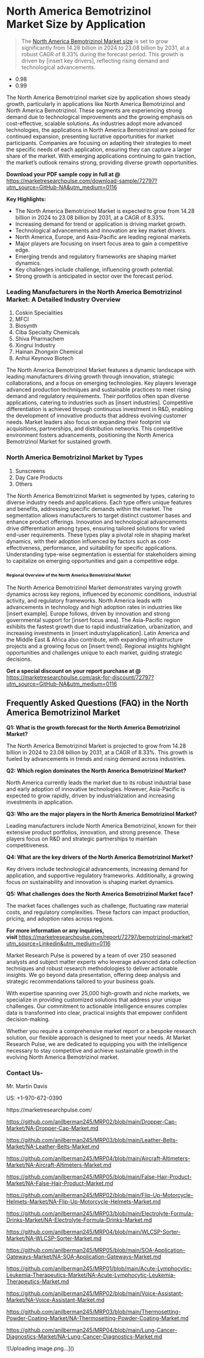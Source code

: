 <h1>North America Bemotrizinol Market&nbsp;Size by Application</h1><blockquote><p>The <a href="https://marketresearchpulse.com/download-sample/72797?utm_source=GitHub-NA&amp;utm_medium=0116">North America Bemotrizinol Market size</a> is set to grow significantly from 14.28 billion in 2024 to 23.08 billion by 2031, at a robust CAGR of 8.33% during the forecast period. This growth is driven by [insert key drivers], reflecting rising demand and technological advancements.</p></blockquote><ul><li>0.98<li> 0.99</li></ul><p>The North America Bemotrizinol market size by application shows steady growth, particularly in applications like North America Bemotrizinol and North America Bemotrizinol. These segments are experiencing strong demand due to technological improvements and the growing emphasis on cost-effective, scalable solutions. As industries adopt more advanced technologies, the applications in North America Bemotrizinol are poised for continued expansion, presenting lucrative opportunities for market participants. Companies are focusing on adapting their strategies to meet the specific needs of each application, ensuring they can capture a larger share of the market. With emerging applications continuing to gain traction, the market’s outlook remains strong, providing diverse growth opportunities.</p><p><strong>Download your PDF sample copy in full at @ </strong><a href="https://marketresearchpulse.com/download-sample/72797?utm_source=GitHub-NA&amp;utm_medium=0116">https://marketresearchpulse.com/download-sample/72797?utm_source=GitHub-NA&amp;utm_medium=0116</a></p><p><strong>Key Highlights: </strong></p><ul><li>The North America Bemotrizinol Market is expected to grow from 14.28 billion in 2024 to 23.08 billion by 2031, at a CAGR of 8.33%.</li><li>Increasing demand for trend or application is driving market growth.</li><li>Technological advancements and innovation are key market drivers.</li><li>North America, Europe, and Asia-Pacific are leading regional markets.</li><li>Major players are focusing on insert focus area to gain a competitive edge.</li><li>Emerging trends and regulatory frameworks are shaping market dynamics.</li><li>Key challenges include challenge, influencing growth potential.</li><li>Strong growth is anticipated in sector over the forecast period.</li></ul><h3>Leading Manufacturers in the North America Bemotrizinol Market: A Detailed Industry Overview</h3><ol><li>Coskin Specialities</li><li>MFCI</li><li>Biosynth</li><li>Ciba Specialty Chemicals</li><li>Shiva Pharmachem</li><li>Xingrui Industry</li><li>Hainan Zhongxin Chemical</li><li>Anhui Keynovo Biotech</li></ol><div class="flex max-w-full flex-col flex-grow"><div class="min-h-8 text-message flex w-full flex-col items-end gap-2 whitespace-normal break-words [.text-message+&amp;]:mt-5" dir="auto" data-message-author-role="assistant" data-message-id="fd8432e4-4910-450d-b182-61b7bfb0a01f" data-message-model-slug="gpt-4o"><div class="flex w-full flex-col gap-1 empty:hidden first:pt-[3px]"><div class="markdown prose w-full break-words dark:prose-invert light"><p>The North America Bemotrizinol Market features a dynamic landscape with leading manufacturers driving growth through innovation, strategic collaborations, and a focus on emerging technologies. Key players leverage advanced production techniques and sustainable practices to meet rising demand and regulatory requirements. Their portfolios often span diverse applications, catering to industries such as [insert industries]. Competitive differentiation is achieved through continuous investment in R&amp;D, enabling the development of innovative products that address evolving customer needs. Market leaders also focus on expanding their footprint via acquisitions, partnerships, and distribution networks. This competitive environment fosters advancements, positioning the North America Bemotrizinol Market for sustained growth.</p></div></div></div></div><h3>North America Bemotrizinol Market by Types</h3><ol><li>Sunscreens<li> Day Care Products<li> Others</li></ol><div class="flex max-w-full flex-col flex-grow"><div class="min-h-8 text-message flex w-full flex-col items-end gap-2 whitespace-normal break-words [.text-message+&amp;]:mt-5" dir="auto" data-message-author-role="assistant" data-message-id="084470be-0bb7-4664-bddf-5156b4f41249" data-message-model-slug="gpt-4o-mini"><div class="flex w-full flex-col gap-1 empty:hidden first:pt-[3px]"><div class="markdown prose w-full break-words dark:prose-invert light"><p>The North America Bemotrizinol Market is segmented by types, catering to diverse industry needs and applications. Each type offers unique features and benefits, addressing specific demands within the market. The segmentation allows manufacturers to target distinct customer bases and enhance product offerings. Innovation and technological advancements drive differentiation among types, ensuring tailored solutions for varied end-user requirements. These types play a pivotal role in shaping market dynamics, with their adoption influenced by factors such as cost-effectiveness, performance, and suitability for specific applications. Understanding type-wise segmentation is essential for stakeholders aiming to capitalize on emerging opportunities and gain a competitive edge.</p></div></div></div></div><h3><span style="font-size: 11px;">Regional Overview of the North America Bemotrizinol Market</span></h3><div class="flex max-w-full flex-col flex-grow"><div class="min-h-8 text-message flex w-full flex-col items-end gap-2 whitespace-normal break-words [.text-message+&amp;]:mt-5" dir="auto" data-message-author-role="assistant" data-message-id="e9038762-ce64-4e30-91c9-9bd413514231" data-message-model-slug="gpt-4o-mini"><div class="flex w-full flex-col gap-1 empty:hidden first:pt-[3px]"><div class="markdown prose w-full break-words dark:prose-invert light"><p>The North America Bemotrizinol Market demonstrates varying growth dynamics across key regions, influenced by economic conditions, industrial activity, and regulatory frameworks. North America leads with advancements in technology and high adoption rates in industries like [insert example]. Europe follows, driven by innovation and strong governmental support for [insert focus area]. The Asia-Pacific region exhibits the fastest growth due to rapid industrialization, urbanization, and increasing investments in [insert industry/application]. Latin America and the Middle East &amp; Africa also contribute, with expanding infrastructure projects and a growing focus on [insert trend]. Regional insights highlight opportunities and challenges unique to each market, guiding strategic decisions.</p></div></div></div></div><p><strong>Get a special discount on your report purchase at @ </strong><a href="https://marketresearchpulse.com/ask-for-discount/72797?utm_source=GitHub-NA&amp;utm_medium=0116">https://marketresearchpulse.com/ask-for-discount/72797?utm_source=GitHub-NA&amp;utm_medium=0116</a></p><h2>Frequently Asked Questions (FAQ) in the North America Bemotrizinol Market</h2><p><strong>Q1: What is the growth forecast for the North America Bemotrizinol Market?</strong></p><p>The North America Bemotrizinol Market is projected to grow from 14.28 billion in 2024 to 23.08 billion by 2031, at a CAGR of 8.33%. This growth is fueled by advancements in trends and rising demand across industries.</p><p><strong>Q2: Which region dominates the North America Bemotrizinol Market?</strong></p><p>North America currently leads the market due to its robust industrial base and early adoption of innovative technologies. However, Asia-Pacific is expected to grow rapidly, driven by industrialization and increasing investments in application.</p><p><strong>Q3: Who are the major players in the North America Bemotrizinol Market?</strong></p><p>Leading manufacturers include North America Bemotrizinol, known for their extensive product portfolios, innovation, and strong presence. These players focus on R&amp;D and strategic partnerships to maintain competitiveness.</p><p><strong>Q4: What are the key drivers of the North America Bemotrizinol Market?</strong></p><p>Key drivers include technological advancements, increasing demand for application, and supportive regulatory frameworks. Additionally, a growing focus on sustainability and innovation is shaping market dynamics.</p><p><strong>Q5: What challenges does the North America Bemotrizinol Market face?</strong></p><p>The market faces challenges such as challenge, fluctuating raw material costs, and regulatory complexities. These factors can impact production, pricing, and adoption rates across regions.</p><p><strong>For more information or any inquiries, visit&nbsp;</strong><a href="https://marketresearchpulse.com/report/72797/bemotrizinol-market?utm_source=Linkedin&utm_medium=0116">https://marketresearchpulse.com/report/72797/bemotrizinol-market?utm_source=Linkedin&utm_medium=0116</a></p><p>Market Research Pulse is powered by a team of over 250 seasoned analysts and subject matter experts who leverage advanced data collection techniques and robust research methodologies to deliver actionable insights. We go beyond data presentation, offering deep analysis and strategic recommendations tailored to your business goals.</p><p>With expertise spanning over 25,000 high-growth and niche markets, we specialize in providing customized solutions that address your unique challenges. Our commitment to actionable intelligence ensures complex data is transformed into clear, practical insights that empower confident decision-making.</p><p>Whether you require a comprehensive market report or a bespoke research solution, our flexible approach is designed to meet your needs. At Market Research Pulse, we are dedicated to equipping you with the intelligence necessary to stay competitive and achieve sustainable growth in the evolving North America Bemotrizinol market.</p><h3><strong>Contact Us-</strong></h3><p>Mr. Martin Davis</p><p>US: +1-970-672-0390</p><p>https://marketresearchpulse.com/</p><p><a href="https://github.com/anilberman245/MRP02/blob/main/Dropper-Cap-Market/NA-Dropper-Cap-Market.md">https://github.com/anilberman245/MRP02/blob/main/Dropper-Cap-Market/NA-Dropper-Cap-Market.md</a></p><p><a href="https://github.com/anilberman245/MRP03/blob/main/Leather-Belts-Market/NA-Leather-Belts-Market.md">https://github.com/anilberman245/MRP03/blob/main/Leather-Belts-Market/NA-Leather-Belts-Market.md</a></p><p><a href="https://github.com/anilberman245/MRP04/blob/main/Aircraft-Altimeters-Market/NA-Aircraft-Altimeters-Market.md">https://github.com/anilberman245/MRP04/blob/main/Aircraft-Altimeters-Market/NA-Aircraft-Altimeters-Market.md</a></p><p><a href="https://github.com/anilberman245/MRP05/blob/main/False-Hair-Product-Market/NA-False-Hair-Product-Market.md">https://github.com/anilberman245/MRP05/blob/main/False-Hair-Product-Market/NA-False-Hair-Product-Market.md</a></p><p><a href="https://github.com/anilberman245/MRP02/blob/main/Flip-Up-Motorcycle-Helmets-Market/NA-Flip-Up-Motorcycle-Helmets-Market.md">https://github.com/anilberman245/MRP02/blob/main/Flip-Up-Motorcycle-Helmets-Market/NA-Flip-Up-Motorcycle-Helmets-Market.md</a></p><p><a href="https://github.com/anilberman245/MRP03/blob/main/Electrolyte-Formula-Drinks-Market/NA-Electrolyte-Formula-Drinks-Market.md">https://github.com/anilberman245/MRP03/blob/main/Electrolyte-Formula-Drinks-Market/NA-Electrolyte-Formula-Drinks-Market.md</a></p><p><a href="https://github.com/anilberman245/MRP04/blob/main/WLCSP-Sorter-Market/NA-WLCSP-Sorter-Market.md">https://github.com/anilberman245/MRP04/blob/main/WLCSP-Sorter-Market/NA-WLCSP-Sorter-Market.md</a></p><p><a href="https://github.com/anilberman245/MRP05/blob/main/SOA-Application-Gateways-Market/NA-SOA-Application-Gateways-Market.md">https://github.com/anilberman245/MRP05/blob/main/SOA-Application-Gateways-Market/NA-SOA-Application-Gateways-Market.md</a></p><p><a href="https://github.com/anilberman245/MRP01/blob/main/Acute-Lymphocytic-Leukemia-Therapeutics-Market/NA-Acute-Lymphocytic-Leukemia-Therapeutics-Market.md">https://github.com/anilberman245/MRP01/blob/main/Acute-Lymphocytic-Leukemia-Therapeutics-Market/NA-Acute-Lymphocytic-Leukemia-Therapeutics-Market.md</a></p><p><a href="https://github.com/anilberman245/MRP02/blob/main/Voice-Assistant-Market/NA-Voice-Assistant-Market.md">https://github.com/anilberman245/MRP02/blob/main/Voice-Assistant-Market/NA-Voice-Assistant-Market.md</a></p><p><a href="https://github.com/anilberman245/MRP03/blob/main/Thermosetting-Powder-Coating-Market/NA-Thermosetting-Powder-Coating-Market.md">https://github.com/anilberman245/MRP03/blob/main/Thermosetting-Powder-Coating-Market/NA-Thermosetting-Powder-Coating-Market.md</a></p><p><a href="https://github.com/anilberman245/MRP04/blob/main/Lung-Cancer-Diagnostics-Market/NA-Lung-Cancer-Diagnostics-Market.md">https://github.com/anilberman245/MRP04/blob/main/Lung-Cancer-Diagnostics-Market/NA-Lung-Cancer-Diagnostics-Market.md</a></p>
![Uploading image.png…]()

